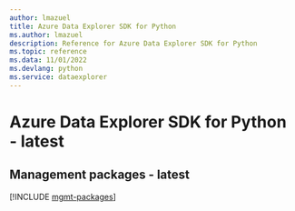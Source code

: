 ```yaml
---
author: lmazuel
title: Azure Data Explorer SDK for Python
ms.author: lmazuel
description: Reference for Azure Data Explorer SDK for Python
ms.topic: reference
ms.data: 11/01/2022
ms.devlang: python
ms.service: dataexplorer
---
```

# Azure Data Explorer SDK for Python - latest

## Management packages - latest
[!INCLUDE [mgmt-packages](data-explorer-mgmt-index.md)]